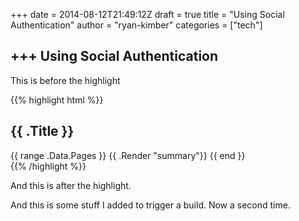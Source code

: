 +++
date = 2014-08-12T21:49:12Z
draft = true
title = "Using Social Authentication"
author = "ryan-kimber"
categories = ["tech"]

+++
Using Social Authentication
--------------------------------------

This is before the highlight

{{% highlight html %}}
<section id="main">
  <div>
   <h1 id="title">{{ .Title }}</h1>
    {{ range .Data.Pages }}
        {{ .Render "summary"}}
    {{ end }}
  </div>
</section>
{{% /highlight %}}

And this is after the highlight.

And this is some stuff I added to trigger a build. Now a second time.

